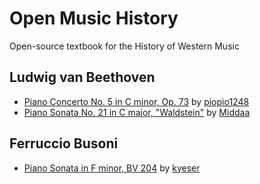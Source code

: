 # Open Music History
Open-source textbook for the History of Western Music

## Ludwig van Beethoven
- [Piano Concerto No. 5 in C minor, Op. 73](beethoven-piano-concerto-5.md) by [piopio1248](https://github.com/piopio1248)
- [Piano Sonata No. 21 in C major, "Waldstein"](beethoven-piano-sonata-no.21.md) by [Middaa](https://github.com/Middaa)

## Ferruccio Busoni
- [Piano Sonata in F minor, BV 204](sample-busoni-piano-sonata.md) by [kyeser](https://github.com/kyeser)
